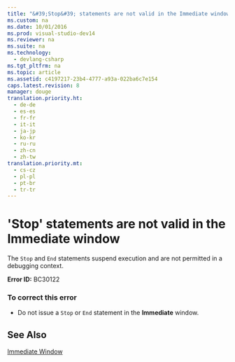 ```yaml
---
title: "&#39;Stop&#39; statements are not valid in the Immediate window"
ms.custom: na
ms.date: 10/01/2016
ms.prod: visual-studio-dev14
ms.reviewer: na
ms.suite: na
ms.technology: 
  - devlang-csharp
ms.tgt_pltfrm: na
ms.topic: article
ms.assetid: c4197217-23b4-4777-a93a-022ba6c7e154
caps.latest.revision: 8
manager: douge
translation.priority.ht: 
  - de-de
  - es-es
  - fr-fr
  - it-it
  - ja-jp
  - ko-kr
  - ru-ru
  - zh-cn
  - zh-tw
translation.priority.mt: 
  - cs-cz
  - pl-pl
  - pt-br
  - tr-tr
---
```

# &#39;Stop&#39; statements are not valid in the Immediate window
The `Stop` and `End` statements suspend execution and are not permitted in a debugging context.  
  
 **Error ID:** BC30122  
  
### To correct this error  
  
-   Do not issue a `Stop` or `End` statement in the **Immediate** window.  
  
## See Also  
 [Immediate Window](../VS_IDE/Immediate-Window.md)